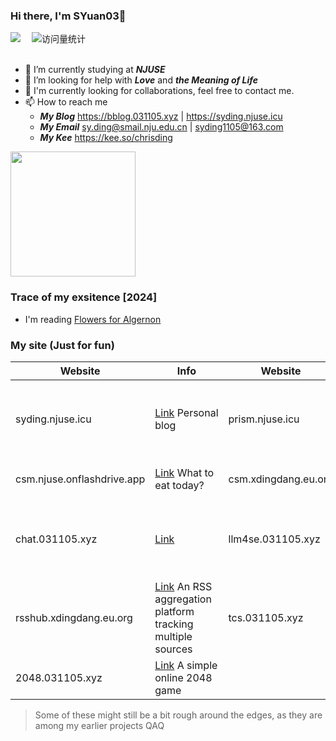  ### Hi there, I'm SYuan03👋
<div>
  <a href="https://space.bilibili.com/1890244370/"><img src="https://img.shields.io/badge/Bilibili-B站-ff69b4" /></a>&emsp;
  <!-- visitor statistics logo 访问量统计徽标 -->
  <img src="https://komarev.com/ghpvc/?username=SYuan03&label=Views&color=0e75b6&style=flat" alt="访问量统计" />
</div>

<div>&nbsp;</div>

- 🔭 I’m currently studying at _**NJUSE**_
- 🤔 I’m looking for help with _**Love**_ and _**the Meaning of Life**_
- 🤞 I'm currently looking for collaborations, feel free to contact me.
- 📫 How to reach me
  - _**My Blog**_ https://bblog.031105.xyz | https://syding.njuse.icu
  - _**My Email**_ sy.ding@smail.nju.edu.cn | syding1105@163.com
  - _**My Kee**_ https://kee.so/chrisding

<!-- <div align="left"> <img height="200px" src="https://github-readme-stats.vercel.app/api?username=SYuan03" /> </div> -->
<div align="left"> 
  <img height="200px" src="https://github-readme-stats.vercel.app/api?username=SYuan03&show_icons=true&line_height=22&theme=tokyonight" /> 
</div>

### Trace of my exsitence [2024]
* I'm reading [Flowers for Algernon](https://book.douban.com/subject/26362836/)

### My site (Just for fun)
| Website                              | Info                                     | Website                              | URL                                     |
|--------------------------------------|-----------------------------------------|--------------------------------------|-----------------------------------------|
| syding.njuse.icu                   | [Link](https://syding.njuse.icu)&nbsp;Personal blog      | prism.njuse.icu                   | [Link](https://prism.njuse.icu)&nbsp;An online demo of the Prism data visualization tool     |
| csm.njuse.onflashdrive.app         | [Link](https://csm.njuse.onflashdrive.app)&nbsp;What to eat today? | csm.xdingdang.eu.org              | [Link](https://csm.xdingdang.eu.org)&nbsp;What to eat today? |
| chat.031105.xyz                    | [Link](https://chat.031105.xyz)    | llm4se.031105.xyz                 | [Link](https://llm4se.031105.xyz/)&nbsp;[Demo Video](https://box.nju.edu.cn/f/eb94c564a0ea4b048055/)&nbsp;Large language models for software engineering |
| rsshub.xdingdang.eu.org            | [Link](https://rsshub.xdingdang.eu.org)&nbsp;An RSS aggregation platform tracking multiple sources     | tcs.031105.xyz                    | [Link](https://tcs.031105.xyz) |
|2048.031105.xyz                     | [Link](http://2048.031105.xyz)&nbsp;A simple online 2048 game             |
> Some of these might still be a bit rough around the edges, as they are among my earlier projects QAQ
